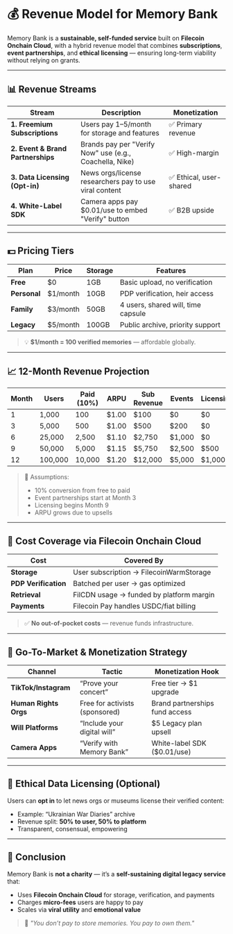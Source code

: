 # 💰 Revenue Model for Memory Bank

Memory Bank is a **sustainable, self-funded service** built on **Filecoin Onchain Cloud**, with a hybrid revenue model that combines **subscriptions**, **event partnerships**, and **ethical licensing** — ensuring long-term viability without relying on grants.

---

## 📊 Revenue Streams

| Stream | Description | Monetization |
|-------|-------------|--------------|
| **1. Freemium Subscriptions** | Users pay $1–$5/month for storage and features | ✅ Primary revenue |
| **2. Event & Brand Partnerships** | Brands pay per "Verify Now" use (e.g., Coachella, Nike) | ✅ High-margin |
| **3. Data Licensing (Opt-in)** | News orgs/license researchers pay to use viral content | ✅ Ethical, user-shared |
| **4. White-Label SDK** | Camera apps pay $0.01/use to embed "Verify" button | ✅ B2B upside |

---

## 💵 Pricing Tiers

| Plan | Price | Storage | Features |
|------|------|---------|----------|
| **Free** | $0 | 1GB | Basic upload, no verification |
| **Personal** | $1/month | 10GB | PDP verification, heir access |
| **Family** | $3/month | 50GB | 4 users, shared will, time capsule |
| **Legacy** | $5/month | 100GB | Public archive, priority support |

> 💡 **$1/month = 100 verified memories** — affordable globally.

---

## 📈 12-Month Revenue Projection

| Month | Users | Paid (10%) | ARPU | Sub Revenue | Events | Licensing | **Total MRR** |
|-------|------|------------|------|-------------|--------|-----------|-------------|
| 1 | 1,000 | 100 | $1.00 | $100 | $0 | $0 | **$100** |
| 3 | 5,000 | 500 | $1.00 | $500 | $200 | $0 | **$700** |
| 6 | 25,000 | 2,500 | $1.10 | $2,750 | $1,000 | $0 | **$3,750** |
| 9 | 50,000 | 5,000 | $1.15 | $5,750 | $2,500 | $500 | **$8,750** |
| 12 | 100,000 | 10,000 | $1.20 | $12,000 | $5,000 | $1,000 | **$18,000** |

> 📌 Assumptions:
> - 10% conversion from free to paid
> - Event partnerships start at Month 3
> - Licensing begins Month 9
> - ARPU grows due to upsells

---

## 💸 Cost Coverage via Filecoin Onchain Cloud

| Cost | Covered By |
|------|-----------|
| **Storage** | User subscription → FilecoinWarmStorage |
| **PDP Verification** | Batched per user → gas optimized |
| **Retrieval** | FilCDN usage → funded by platform margin |
| **Payments** | Filecoin Pay handles USDC/fiat billing |

> ✅ **No out-of-pocket costs** — revenue funds infrastructure.

---

## 🚀 Go-To-Market & Monetization Strategy

| Channel | Tactic | Monetization Hook |
|--------|-------|-------------------|
| **TikTok/Instagram** | “Prove your concert” | Free tier → $1 upgrade |
| **Human Rights Orgs** | Free for activists (sponsored) | Brand partnerships fund access |
| **Will Platforms** | “Include your digital will” | $5 Legacy plan upsell |
| **Camera Apps** | “Verify with Memory Bank” | White-label SDK ($0.01/use) |

---

## 🔐 Ethical Data Licensing (Optional)

Users can **opt in** to let news orgs or museums license their verified content:
- Example: “Ukrainian War Diaries” archive
- Revenue split: **50% to user, 50% to platform**
- Transparent, consensual, empowering

---

## 📎 Conclusion

Memory Bank is **not a charity** — it’s a **self-sustaining digital legacy service** that:
- Uses **Filecoin Onchain Cloud** for storage, verification, and payments
- Charges **micro-fees** users are happy to pay
- Scales via **viral utility** and **emotional value**

> 💬 *"You don’t pay to store memories. You pay to own them."*